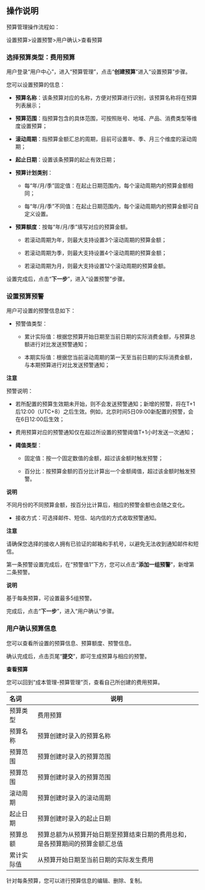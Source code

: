## **操作说明**

预算管理操作流程如：

设置预算>设置预警>用户确认>查看预算

### 选择预算类型：费用预算

用户登录“用户中心”，进入“预算管理”，点击“**创建预算**”进入“设置预算”步骤。





您可以设置预算的信息：

- **预算名称**：该条预算对应的名称，方便对预算进行识别，该预算名称将在预算列表展示；

- **预算范围**：指预算包含的具体范围，可按照账号、地域、产品、消费类型等维度设置预算；

- **滚动周期**：指预算金额汇总的周期，目前可设置年、季、月三个维度的滚动周期；

- **起止日期**：设置该条预算的起止有效日期；

- **预算计划类别**：
   
    - 每“年/月/季”固定值：在起止日期范围内，每个滚动周期内的预算金额相同；

    - 每“年/月/季”不同值：在起止日期范围内，每个滚动周期内的预算金额可自定义设置。

- **预算额度**：按每“年/月/季”填写对应的预算金额。

    - 若滚动周期为年，则最大支持设置3个滚动周期的预算金额；

    - 若滚动周期为季，则最大支持设置4个滚动周期的预算金额；

    - 若滚动周期为月，则最大支持设置12个滚动周期的预算金额。

设置完成后，点击“**下一步**”，进入“设置预警”步骤。




### 设置预算预警

用户可设置的预警信息如下：

- 预警值类型：

    - 累计实际值：根据您预算开始日期至当前日期的实际消费金额，与预算总额进行对比发送预警通知；

    - 本期实际值：根据您当前滚动周期的第一天至当前日期的实际消费金额，与本期预算进行对比发送预警通知；

**注意**

预警说明：

  - 若所配置的预算生效期未开始，则不会发送预警通知；新增的预警，将在T+1后12:00（UTC+8）之后生效。例如，北京时间5日09:00新配置的预警，会在6日12:00后生效；

  - 费用预算对应的预警通知仅在超过所设置的预警阈值T+1小时发送一次通知；

  - **阈值类型**：
  
    - 固定值：按一个固定数值的金额，超过该金额时触发预警；

    - 百分比：按预算金额的百分比计算出一个金额阈值，超过该金额时触发预警。

**说明**

不同月份的不同预算金额，按百分比计算后，相应的预警金额也会随之变化。

- 接收方式：可选择邮件、短信、站内信的方式收取预警通知。

**注意**

请确保您选择的接收人拥有已验证的邮箱和手机号，以避免无法收到通知邮件和短信。


第一条预警设置完成后，在“预警值1”下方，您可以点击“**添加一组预警**”，新增第二条预警。

**说明**

基于每条预算，可设置最多5组预警。

完成后，点击“**下一步**”，进入“用户确认”步骤。

### 用户确认预算信息

您可以查看所设置的预算信息、预算额度、预警信息。





确认完成后，点击页尾“**提交**”，即可生成预算与相应的预警。

**查看预算**

您可以回到“成本管理-预算管理”页，查看自己所创建的费用预算。

|  **名词**   | **说明**                                                     |
| :---------- | ----------------------------------------------------------- |
|   预算类型   | 费用预算 |
|预算名称|预算创建时录入的预算名称|
|预算范围|预算创建时录入的预算范围|
|预算范围|预算创建时录入的预算范围|
|滚动周期|预算创建时录入的滚动周期|
|起止日期|预算创建时录入的起止日期|
|预算总额|预算总额为从预算开始日期至预算结束日期的费用总和，是各预算期间的预算金额汇总值|
|累计实际值|从预算开始日期至当前日期的实际发生费用|




针对每条预算，您可以进行预算信息的编辑、删除、复制。

